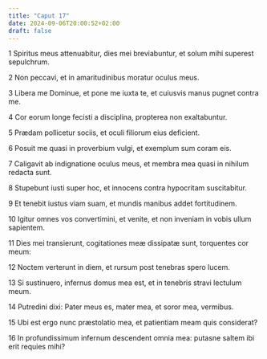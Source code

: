```yaml
---
title: "Caput 17"
date: 2024-09-06T20:00:52+02:00
draft: false
---
```



1 Spiritus meus attenuabitur, dies mei breviabuntur, et solum mihi superest sepulchrum.

2 Non peccavi, et in amaritudinibus moratur oculus meus.

3 Libera me Dominue, et pone me iuxta te, et cuiusvis manus pugnet contra me.

4 Cor eorum longe fecisti a disciplina, propterea non exaltabuntur.

5 Prædam pollicetur sociis, et oculi filiorum eius deficient.

6 Posuit me quasi in proverbium vulgi, et exemplum sum coram eis.

7 Caligavit ab indignatione oculus meus, et membra mea quasi in nihilum redacta sunt.

8 Stupebunt iusti super hoc, et innocens contra hypocritam suscitabitur.

9 Et tenebit iustus viam suam, et mundis manibus addet fortitudinem.

10 Igitur omnes vos convertimini, et venite, et non inveniam in vobis ullum sapientem.

11 Dies mei transierunt, cogitationes meæ dissipatæ sunt, torquentes cor meum:

12 Noctem verterunt in diem, et rursum post tenebras spero lucem.

13 Si sustinuero, infernus domus mea est, et in tenebris stravi lectulum meum.

14 Putredini dixi: Pater meus es, mater mea, et soror mea, vermibus.

15 Ubi est ergo nunc præstolatio mea, et patientiam meam quis considerat?

16 In profundissimum infernum descendent omnia mea: putasne saltem ibi erit requies mihi?

